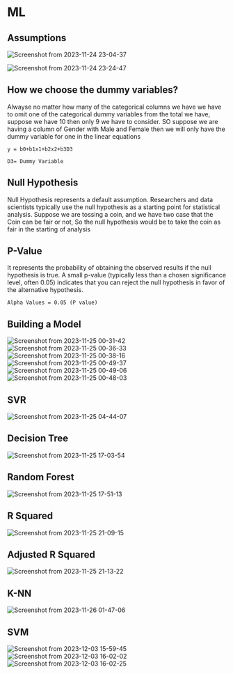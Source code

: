 # ML

## Assumptions
![Screenshot from 2023-11-24 23-04-37](https://github.com/shuklaritvik06/machine-learning-course/assets/72812470/b4e2d354-5b88-46a3-b17e-1161fa519db5)

![Screenshot from 2023-11-24 23-24-47](https://github.com/shuklaritvik06/machine-learning-course/assets/72812470/65d21ed3-f0a4-47f7-8273-c0a3144de2d6)

## How we choose the dummy variables?

Alwayse no matter how many of the categorical columns we have we have to omit one of the categorical dummy variables from the total we have, suppose we have 10 then only 9 we have to consider. SO suppose we are having a column of Gender with Male and Female then we will only have the dummy variable for one in the linear equations

```
y = b0+b1x1+b2x2+b3D3

D3= Dummy Variable
```

## Null Hypothesis

Null Hypothesis represents a default assumption. Researchers and data scientists typically use the null hypothesis as a starting point for statistical analysis. Suppose we are tossing a coin, and we have two case that the Coin can be fair or not, So the null hypothesis would be to take the coin as fair in the starting of analysis

 ## P-Value

It represents the probability of obtaining the observed results if the null hypothesis is true. A small p-value (typically less than a chosen significance level, often 0.05) indicates that you can reject the null hypothesis in favor of the alternative hypothesis.

```
Alpha Values = 0.05 (P value)
```

## Building a Model

![Screenshot from 2023-11-25 00-31-42](https://github.com/shuklaritvik06/machine-learning-course/assets/72812470/69837e27-77e2-4a66-ab42-8cb8f2aaf93c)
![Screenshot from 2023-11-25 00-36-33](https://github.com/shuklaritvik06/machine-learning-course/assets/72812470/32823ecc-2d54-4430-ad23-3622e1ca334c)
![Screenshot from 2023-11-25 00-38-16](https://github.com/shuklaritvik06/machine-learning-course/assets/72812470/b9bd62db-4e91-4a63-9c2a-5185ee3b1657)
![Screenshot from 2023-11-25 00-49-37](https://github.com/shuklaritvik06/machine-learning-course/assets/72812470/1d0fdfba-1090-41bc-b0db-d3304fd94a31)
![Screenshot from 2023-11-25 00-49-06](https://github.com/shuklaritvik06/machine-learning-course/assets/72812470/1ef68a6b-af62-4312-9657-f96c1ddef38a)
![Screenshot from 2023-11-25 00-48-03](https://github.com/shuklaritvik06/machine-learning-course/assets/72812470/56787e7d-e8cf-45fc-914d-72827d7156ca)

## SVR
![Screenshot from 2023-11-25 04-44-07](https://github.com/shuklaritvik06/machine-learning-course/assets/72812470/46fcb919-e7d5-4cd8-ad50-bba4065d9302)


## Decision Tree 

![Screenshot from 2023-11-25 17-03-54](https://github.com/shuklaritvik06/machine-learning-course/assets/72812470/c0baa31b-7402-4f00-b5e8-3b95d2164068)

## Random Forest

![Screenshot from 2023-11-25 17-51-13](https://github.com/shuklaritvik06/machine-learning-course/assets/72812470/90ecc884-a937-4807-9836-ffe13b79e869)

## R Squared
![Screenshot from 2023-11-25 21-09-15](https://github.com/shuklaritvik06/machine-learning-course/assets/72812470/b55b3f28-9587-40e8-bed6-98d8456416a5)

## Adjusted R Squared

![Screenshot from 2023-11-25 21-13-22](https://github.com/shuklaritvik06/machine-learning-course/assets/72812470/cec1f84a-b624-48cc-aeea-f66f2e6ab99f)

## K-NN

![Screenshot from 2023-11-26 01-47-06](https://github.com/shuklaritvik06/machine-learning-course/assets/72812470/34151fe4-3fa1-4f83-99f2-54847bc24a37)

## SVM 

![Screenshot from 2023-12-03 15-59-45](https://github.com/shuklaritvik06/machine-learning-course/assets/72812470/9283716e-a73b-4e9d-9f86-79be2517c0a4)
![Screenshot from 2023-12-03 16-02-02](https://github.com/shuklaritvik06/machine-learning-course/assets/72812470/0f7982fe-4a35-401a-bd99-4ed1a4349216)
![Screenshot from 2023-12-03 16-02-25](https://github.com/shuklaritvik06/machine-learning-course/assets/72812470/5305b725-b58a-4650-8007-d26c479c104f)
